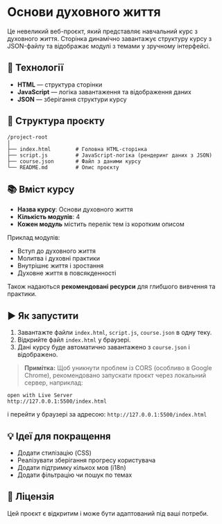# Основи духовного життя

Це невеликий веб-проєкт, який представляє навчальний курс з духовного життя. Сторінка динамічно завантажує структуру курсу з JSON-файлу та відображає модулі з темами у зручному інтерфейсі.

## 🔧 Технології

- **HTML** — структура сторінки
- **JavaScript** — логіка завантаження та відображення даних
- **JSON** — зберігання структури курсу

## 📁 Структура проєкту

```
/project-root
│
├── index.html        # Головна HTML-сторінка
├── script.js         # JavaScript-логіка (рендеринг даних з JSON)
├── course.json       # Файл з даними курсу
└── README.md         # Опис проєкту
```

## 📚 Вміст курсу

- **Назва курсу**: Основи духовного життя
- **Кількість модулів**: 4
- **Кожен модуль** містить перелік тем із коротким описом

Приклад модулів:

- Вступ до духовного життя
- Молитва і духовні практики
- Внутрішнє життя і зростання
- Духовне життя в повсякденності

Також надаються **рекомендовані ресурси** для глибшого вивчення та практики.

## ▶️ Як запустити

1. Завантажте файли `index.html`, `script.js`, `course.json` в одну теку.
2. Відкрийте файл `index.html` у браузері.
3. Дані курсу буде автоматично завантажено з `course.json` і відображено.

> **Примітка:** Щоб уникнути проблем із CORS (особливо в Google Chrome), рекомендовано запускати проєкт через локальний сервер, наприклад:

```VS CODE
open with Live Server
http://127.0.0.1:5500/index.html
```

і перейти у браузері за адресою: `http://127.0.0.1:5500/index.html`

## 💡 Ідеї для покращення

- Додати стилізацію (CSS)
- Реалізувати зберігання прогресу користувача
- Додати підтримку кількох мов (i18n)
- Додати фільтрацію чи пошук по темах

## 📜 Ліцензія

Цей проєкт є відкритим і може бути адаптований під ваші потреби.
